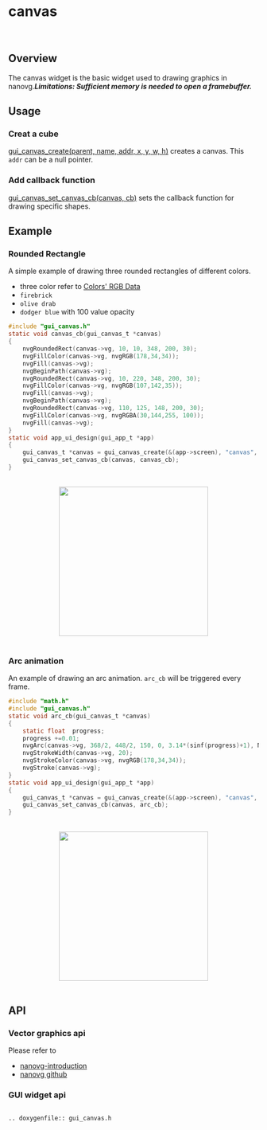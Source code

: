 # canvas
<br/>

## Overview
The canvas widget is the basic widget used to drawing graphics in nanovg.***Limitations: Sufficient memory is needed to open a framebuffer.***

## Usage
### Creat a cube
[gui_canvas_create(parent, name, addr, x, y, w, h)](#api) creates a canvas. This `addr` can be a null pointer.

### Add callback function
[gui_canvas_set_canvas_cb(canvas, cb)](#api) sets the callback function for drawing specific shapes.

## Example
### Rounded Rectangle

A simple example of drawing three rounded rectangles of different colors.
- three color refer to [Colors' RGB Data](https://www.rapidtables.com/web/color/RGB_Color.html)
- ```firebrick```
- ```olive drab```
- ```dodger blue``` with 100 value opacity

```c
#include "gui_canvas.h"
static void canvas_cb(gui_canvas_t *canvas)
{
    nvgRoundedRect(canvas->vg, 10, 10, 348, 200, 30);
    nvgFillColor(canvas->vg, nvgRGB(178,34,34));
    nvgFill(canvas->vg);
    nvgBeginPath(canvas->vg);
    nvgRoundedRect(canvas->vg, 10, 220, 348, 200, 30);
    nvgFillColor(canvas->vg, nvgRGB(107,142,35));
    nvgFill(canvas->vg);
    nvgBeginPath(canvas->vg);
    nvgRoundedRect(canvas->vg, 110, 125, 148, 200, 30);
    nvgFillColor(canvas->vg, nvgRGBA(30,144,255, 100));
    nvgFill(canvas->vg);
}
static void app_ui_design(gui_app_t *app)
{
    gui_canvas_t *canvas = gui_canvas_create(&(app->screen), "canvas", 0, 0, 0, 368, 448);
    gui_canvas_set_canvas_cb(canvas, canvas_cb);
}
```
<br/>
<div style="text-align: center"><img width= "300" src="https://foruda.gitee.com/images/1698649650262539854/8b1a974f_10088396.png "></div>
<br/>

### Arc animation

An example of drawing an arc animation. ```arc_cb``` will be triggered every frame.

```c
#include "math.h"
#include "gui_canvas.h"
static void arc_cb(gui_canvas_t *canvas)
{
    static float  progress;
    progress +=0.01;
    nvgArc(canvas->vg, 368/2, 448/2, 150, 0, 3.14*(sinf(progress)+1), NVG_CCW);
    nvgStrokeWidth(canvas->vg, 20);
    nvgStrokeColor(canvas->vg, nvgRGB(178,34,34));
    nvgStroke(canvas->vg);
}
static void app_ui_design(gui_app_t *app)
{
    gui_canvas_t *canvas = gui_canvas_create(&(app->screen), "canvas", 0, 0, 0, 368, 448);
    gui_canvas_set_canvas_cb(canvas, arc_cb);
}
```
<br/>
<div style="text-align: center"><img width= "300" src="https://foruda.gitee.com/images/1700192672716244989/94347ec7_13671125.gif "></div>
<br/>

## API
### Vector graphics api
Please refer to
- [nanovg-introduction](https://openplanet.dev/docs/tutorials/nanovg-introduction) 
- [nanovg github](https://github.com/memononen/nanovg)

### GUI widget api

```eval_rst

.. doxygenfile:: gui_canvas.h

```
